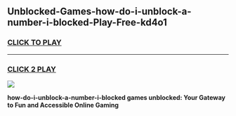 
## Unblocked-Games-how-do-i-unblock-a-number-i-blocked-Play-Free-kd4o1
<h3>
<a href="https://premium76.site?title=how-do-i-unblock-a-number-i-blocked&ref=21A">CLICK TO PLAY</a></h3>
<hr>

<h3>
<a href="https://premium76.site?title=how-do-i-unblock-a-number-i-blocked&ref=21A">CLICK 2 PLAY</a>
  
</h3>

<a href="https://premium76.site?title=how-do-i-unblock-a-number-i-blocked&ref=21A"><img src="https://clearcache.store/games.png"></a>


**how-do-i-unblock-a-number-i-blocked games unblocked: Your Gateway to Fun and Accessible Online Gaming**
